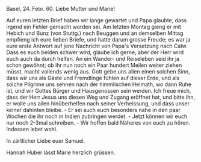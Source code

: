  Basel, 24. Febr. 60.
Liebe Mutter und Marie!

Auf euren letzten Brief haben wir lange gewartet und Papa glaubte, dass irgend ein Fehler gemacht worden sei. Am letzten Montag gieng er mit Hebich und Bunz (von Stuttg.) nach Beuggen und an demselben Mittag empfieng ich eure lieben Briefe, und hatte darum grosse Freude; es war ja eure erste Antwort auf jene Nachricht von Papa's Versetzung nach Calw. Dass es euch beiden schwer wird, glaube ich gerne; aber der Herr wird euch auch da durch helfen. An ein Wander- und Reiseleben seid ihr ja schon gewöhnt; ob ihr nun noch ein Paar hundert Meilen weiter ziehen müsst, macht vollends wenig aus. Gott gebe uns allen einen solchen Sinn, dass wir uns als Gäste und Fremdlinge fühlen auf dieser Erde, und als solche Pilgrime uns sehnen nach der himmlischen Heimath, wo dann Ruhe ist, und wir Gottes Bürger und Hausgenossen sein werden. Ich freue mich, dass der Herr Jesus uns diesen Weg und Zugang eröffnet hat, und bitte ihn, er wolle uns allen hinüberhelfen nach seiner Verheissung, und dass unser keiner dahinten bleibe. - Er sei auch euch besonders nahe in den paar Wochen die ihr noch in Indien zubringen werdet. - Jetzt können wir euch nur noch 2-3mal schreiben. - Wir hoffen bald Näheres von euch zu hören. Indessen lebet wohl.

 In zärtlicher Liebe
 euer Samuel.

Hannah Huber lässt Marie herzlich grüssen.
